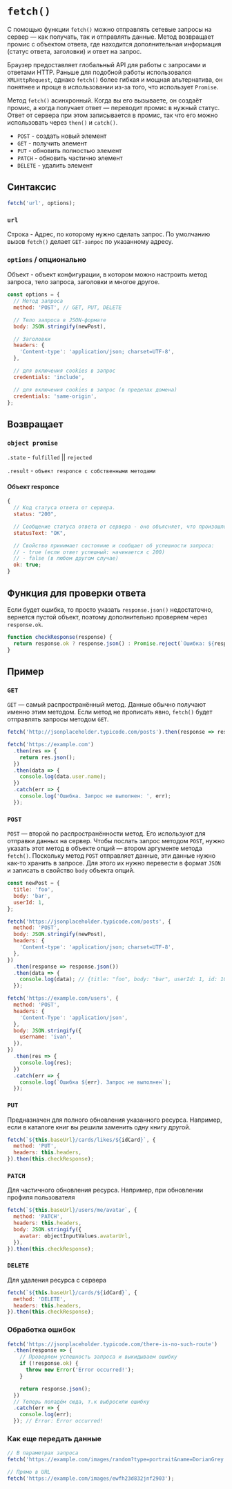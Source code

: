 # `fetch()`

С помощью функции `fetch()` можно отправлять сетевые запросы на сервер — как получать, так и отправлять данные. Метод возвращает промис с объектом ответа, где находится дополнительная информация (статус ответа, заголовки) и ответ на запрос.

Браузер предоставляет глобальный API для работы с запросами и ответами HTTP. Раньше для подобной работы использовался `XMLHttpRequest`, однако `fetch()` более гибкая и мощная альтернатива, он понятнее и проще в использовании из-за того, что использует `Promise`.

Метод `fetch()` асинхронный. Когда вы его вызываете, он создаёт промис, а когда получает ответ — переводит промис в нужный статус. Ответ от сервера при этом записывается в промис, так что его можно использовать через `then()` и `catch()`.

- `POST` - создать новый элемент
- `GET` - получить элемент
- `PUT` - обновить полностью элемент
- `PATCH` - обновить частично элемент
- `DELETE` - удалить элемент

## Синтаксис

```js
fetch('url', options);
```

### `url`

Строка - Адрес, по которому нужно сделать запрос. По умолчанию вызов `fetch()` делает `GET-запрос` по указанному адресу.

### `options` / опционально

Объект - объект конфигурации, в котором можно настроить метод запроса, тело запроса, заголовки и многое другое.

```js
const options = {
  // Метод запроса
  method: 'POST', // GET, PUT, DELETE

  // Тело запроса в JSON-формате
  body: JSON.stringify(newPost),

  // Заголовки
  headers: {
    'Content-type': 'application/json; charset=UTF-8',
  },

  // для включения cookies в запрос
  credentials: 'include',

  // для включения cookies в запрос (в пределах домена)
  credentials: 'same-origin',
};
```

## Возвращает

### `object promise`

`.state` - `fulfilled` || `rejected`

`.result` - `объект responce с собственными методами`

#### Объект responce

```js
{
  // Код статуса ответа от сервера.
  status: "200",

  // Сообщение статуса ответа от сервера - оно объясняет, что произошло.
  statusText: "OK",

  // Свойство принимает состояние и сообщает об успешности запроса:
  // - true (если ответ успешный: начинается с 200)
  // - false (в любом другом случае)
  ok: true;
}
```

## Функция для проверки ответа

Если будет ошибка, то просто указать `response.json()` недостаточно, вернется пустой объект, поэтому дополнительно проверяем через `response.ok`.

```js
function checkResponse(response) {
  return response.ok ? response.json() : Promise.reject(`Ошибка: ${response.status}`);
}
```

## Пример

### `GET`

`GET` — самый распространённый метод. Данные обычно получают именно этим методом. Если метод не прописать явно, `fetch()` будет отправлять запросы методом `GET`.

```js
fetch('http://jsonplaceholder.typicode.com/posts').then(response => response.json());
```

```js
fetch('https://example.com')
  .then(res => {
    return res.json();
  })
  .then(data => {
    console.log(data.user.name);
  })
  .catch(err => {
    console.log('Ошибка. Запрос не выполнен: ', err);
  });
```

### `POST`

`POST` — второй по распространённости метод. Его используют для отправки данных на сервер. Чтобы послать запрос методом `POST`, нужно указать этот метод в объекте опций — втором аргументе метода `fetch()`. Поскольку метод `POST` отправляет данные, эти данные нужно как-то хранить в запросе. Для этого их нужно перевести в формат `JSON` и записать в свойство `body` объекта опций.

```js
const newPost = {
  title: 'foo',
  body: 'bar',
  userId: 1,
};

fetch('https://jsonplaceholder.typicode.com/posts', {
  method: 'POST',
  body: JSON.stringify(newPost),
  headers: {
    'Content-type': 'application/json; charset=UTF-8',
  },
})
  .then(response => response.json())
  .then(data => {
    console.log(data); // {title: "foo", body: "bar", userId: 1, id: 101}
  });
```

```js
fetch('https://example.com/users', {
  method: 'POST',
  headers: {
    'Content-Type': 'application/json',
  },
  body: JSON.stringify({
    username: 'ivan',
  }),
})
  .then(res => {
    console.log(res);
  })
  .catch(err => {
    console.log(`Ошибка ${err}. Запрос не выполнен`);
  });
```

### `PUT`

Предназначен для полного обновления указанного ресурса. Например, если в каталоге книг вы решили заменить одну книгу другой.

```js
fetch(`${this.baseUrl}/cards/likes/${idCard}`, {
  method: 'PUT',
  headers: this.headers,
}).then(this.checkResponse);
```

### `PATCH`

Для частичного обновления ресурса. Например, при обновлении профиля пользователя

```js
fetch(`${this.baseUrl}/users/me/avatar`, {
  method: 'PATCH',
  headers: this.headers,
  body: JSON.stringify({
    avatar: objectInputValues.avatarUrl,
  }),
}).then(this.checkResponse);
```

### `DELETE`

Для удаления ресурса с сервера

```js
fetch(`${this.baseUrl}/cards/${idCard}`, {
  method: 'DELETE',
  headers: this.headers,
}).then(this.checkResponse);
```

### Обработка ошибок

```js
fetch('https://jsonplaceholder.typicode.com/there-is-no-such-route')
  .then(response => {
    // Проверяем успешность запроса и выкидываем ошибку
    if (!response.ok) {
      throw new Error('Error occurred!');
    }

    return response.json();
  })
  // Теперь попадём сюда, т.к выбросили ошибку
  .catch(err => {
    console.log(err);
  }); // Error: Error occurred!
```

### Как еще передать данные

```js
// В параметрах запроса
fetch('https://example.com/images/random?type=portrait&name=DorianGrey');

// Прямо в URL
fetch('https://example.com/images/ewfh23d832jnf2903');
```
